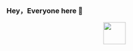 ### Hey，Everyone here 👋

<p align="center">
<img width="52" src="https://github.githubassets.com/images/mona-loading-default.gif" />
</p>
